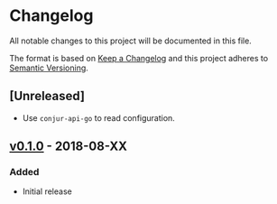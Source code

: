 # Changelog
All notable changes to this project will be documented in this file.

The format is based on [Keep a Changelog](http://keepachangelog.com/en/1.0.0/)
and this project adheres to [Semantic Versioning](http://semver.org/spec/v2.0.0.html).

## [Unreleased]

* Use `conjur-api-go` to read configuration.

## [v0.1.0](https://github.com/cyberark/terraform-provider-conjur/releases/tag/v0.1.0) - 2018-08-XX
### Added
- Initial release
